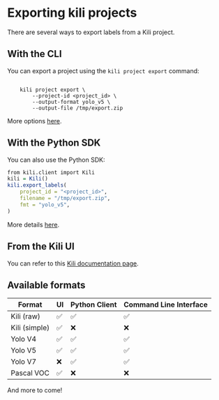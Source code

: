 # Exporting kili projects

There are several ways to export labels from a Kili project.

## With the CLI
You can export a project using the `kili project export` command:
```

    kili project export \
        --project-id <project_id> \
        --output-format yolo_v5 \
        --output-file /tmp/export.zip
```
More options [here](https://python-sdk-docs.kili-technology.com/latest/cli/reference/#export).

## With the Python SDK
You can also use the Python SDK:
```q
from kili.client import Kili
kili = Kili()
kili.export_labels(
    project_id = "<project_id>",
    filename = "/tmp/export.zip",
    fmt = "yolo_v5",
)
```
More details [here](https://python-sdk-docs.kili-technology.com/latest/label/#kili.queries.label.__init__.QueriesLabel.export_labels).

## From the Kili UI
You can refer to this [Kili documentation page](https://docs.kili-technology.com/docs/exporting-project-data).

## Available formats

| Format        | UI  | Python Client | Command Line Interface |
| ------------- | --- | ------------- | ---------------------- |
| Kili (raw)    | ✅   | ✅             | ✅                      |
| Kili (simple) | ✅   | ❌             | ❌                      |
| Yolo V4       | ✅   | ✅             | ✅                      |
| Yolo V5       | ✅   | ✅             | ✅                      |
| Yolo V7       | ❌   | ✅             | ✅                      |
| Pascal VOC    | ✅   | ❌             | ❌                      |


And more to come!
